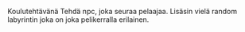 Koulutehtävänä Tehdä npc, joka seuraa pelaajaa. Lisäsin vielä random labyrintin joka on joka pelikerralla erilainen.

